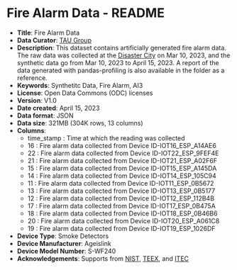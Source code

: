# Fire Alarm Data - README

- **Title**: Fire Alarm Data
- **Data Curator**: [TAU Group](https://taugroup.github.io/)
- **Description**: This dataset contains artificially generated fire alarm data. The raw data was collected at the [Disaster City](https://teex.org/about-us/disaster-city/) on Mar 10, 2023, and the synthetic data go from Mar 10, 2023 to April 15, 2023. A report of the data generated with pandas-profiling is also available in the folder as a reference.
- **Keywords**: Synthetitc Data, Fire Alarm, AI3 
- **License**: Open Data Commons (ODC) licenses
- **Version**: V1.0
- **Date created**: April 15, 2023
- **Data format**: JSON
- **Data size**: 321MB (304K rows, 13 columns)
- **Columns**:
    - time_stamp : Time at which the reading was collected 
    - 16 : Fire alarm data collected from Device ID-IOT16_ESP_A14AE6
    - 22 : Fire alarm data collected from Device ID-IOT22_ESP_9FEF4E
    - 21 : Fire alarm data collected from Device ID-IOT21_ESP_A02F6F
    - 15 : Fire alarm data collected from Device ID-IOT15_ESP_A145DA
    - 14 : Fire alarm data collected from Device ID-IOT14_ESP_105C94
    - 11 : Fire alarm data collected from Device ID-IOT11_ESP_0B5672
    - 13 : Fire alarm data collected from Device ID-IOT13_ESP_0B5177
    - 12 : Fire alarm data collected from Device ID-IOT12_ESP_112B4B
    - 17 : Fire alarm data collected from Device ID-IOT17_ESP_0B475A
    - 18 : Fire alarm data collected from Device ID-IOT18_ESP_0B46B6
    - 20 : Fire alarm data collected from Device ID-IOT20_ESP_A061C8
    - 19 : Fire alarm data collected from Device ID-IOT19_ESP_1026DF
- **Device Type**: Smoke Detectors
- **Device Manufacturer**: Ageislink
- **Device Model Number**: S-WF240
- **Acknowledgements**: Supports from [NIST](https://www.nist.gov/), [TEEX](https://teex.org/), and [ITEC](https://itec.tamu.edu/)
